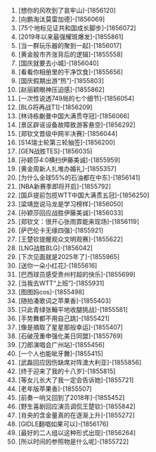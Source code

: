 
1. [想你的风吹到了哀牢山]-[1856120]
1. [向鹏淘汰莫雷加德]-[1856069]
1. [75个地标见证共和国成长脚步]-[1856072]
1. [2019年以来最强耀斑爆发]-[1855861]
1. [当一群玩乐器的聚到一起]-[1856017]
1. [黄金股市齐涨背后的逻辑]-[1855558]
1. [国庆就要去小城]-[1856040]
1. [看看你相册里的干净饮食]-[1855656]
1. [国庆假期出游“热”]-[1855803]
1. [赵丽颖眼神压迫感]-[1855862]
1. [一次性说透749局的七个细节]-[1856054]
1. [BLG将再战T1]-[1856209]
1. [林诗栋蒯曼中国大满贯夺冠]-[1856066]
1. [景区辟谣设备故障致游客悬空]-[1856292]
1. [郑钦文晋级中网半决赛]-[1856044]
1. [S14瑞士轮第三轮抽签]-[1856200]
1. [GEN战胜TES]-[1856035]
1. [孙颖莎4:0横扫伊藤美诚]-[1855959]
1. [黄金周新人扎堆办婚礼]-[1855357]
1. [为什么全球55%的石油都在中东]-[1856141]
1. [NBA新赛季即将开启]-[1855792]
1. [国乒提前包揽WTT中国大满贯五冠]-[1856250]
1. [梁靖崑说马龙是学习榜样]-[1856050]
1. [孙颖莎回应战胜伊藤美诚]-[1856033]
1. [郑钦文：很开心张雨霏能来现场]-[1856119]
1. [萨巴伦卡无缘四强]-[1855921]
1. [王楚钦提醒观众文明观赛]-[1855622]
1. [LNG战胜BLG]-[1856042]
1. [下次见面就是2025年了]-[1855965]
1. [送你一朵小红花]-[1855616]
1. [巴西球员感受贵州村超的快乐]-[1855699]
1. [当我去WTT“上班”]-[1855931]
1. [图图妈cos]-[1855498]
1. [随拍凑歌词之苹果香]-[1855403]
1. [只此青绿张翰平地收腿挑战]-[1855581]
1. [手势舞都不用自己跳]-[1855421]
1. [像是摘取了星星那般幸运]-[1855407]
1. [石破茂重申强化美日同盟]-[1855769]
1. [刀郎演唱会广州站]-[1855456]
1. [一个人也能呲牙舞]-[1855415]
1. [武磊回应因伤缺席对阵澳大利亚]-[1855856]
1. [终于迎来了我的十八岁]-[1855815]
1. [等女儿长大了我一定会告诉她]-[1855721]
1. [老年版苹果香]-[1855507]
1. [前奏一响又回到了2018年]-[1855452]
1. [野生喜剧回应演员调侃王楚钦]-[1855842]
1. [肖央的含金量真的在逐渐上升]-[1855272]
1. [GIDLE翻唱如果可以]-[1856176]
1. [最好的二人组以这种形式出现]-[1856264]
1. [所以时间的参照物是什么呢]-[1855722]